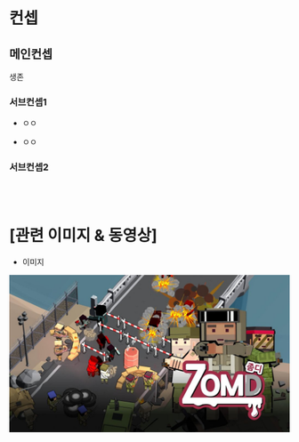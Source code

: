 # 컨셉
## 메인컨셉
생존
### 서브컨셉1
- ㅇㅇ
* ㅇㅇ
### 서브컨셉2

<br><br>
# [관련 이미지 & 동영상]
- 이미지  
<img src="./img/관련이미지.jpg">
